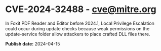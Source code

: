 # CVE-2024-32488 - cve@mitre.org

In Foxit PDF Reader and Editor before 2024.1, Local Privilege Escalation could occur during update checks because weak permissions on the update-service folder allow attackers to place crafted DLL files there.

**Publish date:** 2024-04-15
